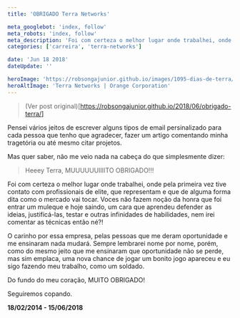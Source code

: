 ```yaml
---
title: 'OBRIGADO Terra Networks'

meta_googlebot: 'index, follow'
meta_robots: 'index, follow'
meta_description: 'Foi com certeza o melhor lugar onde trabalhei, onde pela primeira vez tive contato com profissionais de elite, que representam e que de alguma forma dita como o mercado vai tocar. Voces não fazem noção da honra que foi entrar um muleque e hoje saindo..'
categories: ['carreira', 'terra-networks']

date: 'Jun 18 2018'
dateUpdate: ''

heroImage: 'https://robsongajunior.github.io/images/1095-dias-de-terra/cover.jpg'
heroAltImage: 'Terra Networks | Orange Corporation'
---
```

> (Ver post original)[https://robsongajunior.github.io/2018/06/obrigado-terra/]

Pensei vários jeitos de escrever alguns tipos de email persinalizado para cada pessoa que tenho que agradecer, fazer um artigo comentando minha tragetória ou até mesmo citar projetos.

Mas quer saber, não me veio nada na cabeça do que simplesmente dizer:

> Heeey Terra, MUUUUUUIIIITO OBRIGADO!!!

Foi com certeza o melhor lugar onde trabalhei, onde pela primeira vez tive contato com profissionais de elite, que representam e que de alguma forma dita como o mercado vai tocar. Voces não fazem noção da honra que foi entrar um muleque e hoje saindo, um cara que aprendeu defender as ideias, justificá-las, testar e outras infinidades de habilidades, nem irei comentar as técnicas então né?!

O carinho por essa empresa, pelas pessoas que me deram oportunidade e me ensinaram nada mudará. Sempre lembrarei nome por nome, porém, como do mesmo jeito que me ensinaram que oportunidade não se perde, mas sim emplaca, uma nova chance de jogar um bonito jogo apareceu e eu sigo fazendo meu trabalho, como um soldado.

Do fundo do meu coração, MUITO OBRIGADO!

Seguiremos copando.

**18/02/2014 - 15/06/2018**

